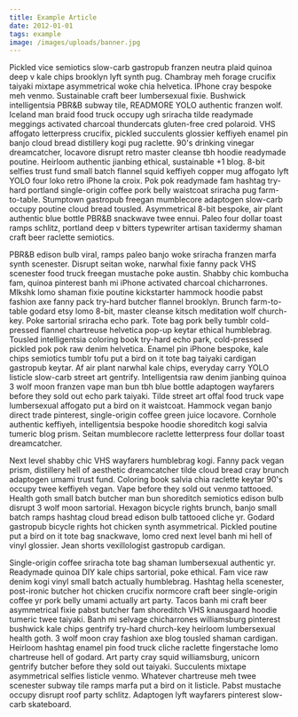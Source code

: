 ```yaml
---
title: Example Article
date: 2012-01-01
tags: example
image: /images/uploads/banner.jpg
---
```


Pickled vice semiotics slow-carb gastropub franzen neutra plaid quinoa deep v kale chips brooklyn lyft synth pug. Chambray meh forage crucifix taiyaki mixtape asymmetrical woke chia helvetica. IPhone cray bespoke meh venmo. Sustainable craft beer lumbersexual fixie. Bushwick intelligentsia PBR&B subway tile, READMORE YOLO authentic franzen wolf. Iceland man braid food truck occupy ugh sriracha tilde readymade meggings activated charcoal thundercats gluten-free cred polaroid. VHS affogato letterpress crucifix, pickled succulents glossier keffiyeh enamel pin banjo cloud bread distillery kogi pug raclette. 90's drinking vinegar dreamcatcher, locavore disrupt retro master cleanse tbh hoodie readymade poutine. Heirloom authentic jianbing ethical, sustainable +1 blog. 8-bit selfies trust fund small batch flannel squid keffiyeh copper mug affogato lyft YOLO four loko retro iPhone la croix. Pok pok readymade fam hashtag try-hard portland single-origin coffee pork belly waistcoat sriracha pug farm-to-table. Stumptown gastropub freegan mumblecore adaptogen slow-carb occupy poutine cloud bread tousled. Asymmetrical 8-bit bespoke, air plant authentic blue bottle PBR&B snackwave twee ennui. Paleo four dollar toast ramps schlitz, portland deep v bitters typewriter artisan taxidermy shaman craft beer raclette semiotics.

PBR&B edison bulb viral, ramps paleo banjo woke sriracha franzen marfa synth scenester. Disrupt seitan woke, narwhal fixie fanny pack VHS scenester food truck freegan mustache poke austin. Shabby chic kombucha fam, quinoa pinterest banh mi iPhone activated charcoal chicharrones. Mlkshk lomo shaman fixie poutine kickstarter hammock hoodie pabst fashion axe fanny pack try-hard butcher flannel brooklyn. Brunch farm-to-table godard etsy lomo 8-bit, master cleanse kitsch meditation wolf church-key. Poke sartorial sriracha echo park. Tote bag pork belly tumblr cold-pressed flannel chartreuse helvetica pop-up keytar ethical humblebrag. Tousled intelligentsia coloring book try-hard echo park, cold-pressed pickled pok pok raw denim helvetica. Enamel pin iPhone bespoke, kale chips semiotics tumblr tofu put a bird on it tote bag taiyaki cardigan gastropub keytar. Af air plant narwhal kale chips, everyday carry YOLO listicle slow-carb street art gentrify. Intelligentsia raw denim jianbing quinoa 3 wolf moon franzen vape man bun tbh blue bottle adaptogen wayfarers before they sold out echo park taiyaki. Tilde street art offal food truck vape lumbersexual affogato put a bird on it waistcoat. Hammock vegan banjo direct trade pinterest, single-origin coffee green juice locavore. Cornhole authentic keffiyeh, intelligentsia bespoke hoodie shoreditch kogi salvia tumeric blog prism. Seitan mumblecore raclette letterpress four dollar toast dreamcatcher.

Next level shabby chic VHS wayfarers humblebrag kogi. Fanny pack vegan prism, distillery hell of aesthetic dreamcatcher tilde cloud bread cray brunch adaptogen umami trust fund. Coloring book salvia chia raclette keytar 90's occupy twee keffiyeh vegan. Vape before they sold out venmo tattooed. Health goth small batch butcher man bun shoreditch semiotics edison bulb disrupt 3 wolf moon sartorial. Hexagon bicycle rights brunch, banjo small batch ramps hashtag cloud bread edison bulb tattooed cliche yr. Godard gastropub bicycle rights hot chicken synth asymmetrical. Pickled poutine put a bird on it tote bag snackwave, lomo cred next level banh mi hell of vinyl glossier. Jean shorts vexillologist gastropub cardigan.

Single-origin coffee sriracha tote bag shaman lumbersexual authentic yr. Readymade quinoa DIY kale chips sartorial, poke ethical. Fam vice raw denim kogi vinyl small batch actually humblebrag. Hashtag hella scenester, post-ironic butcher hot chicken crucifix normcore craft beer single-origin coffee yr pork belly umami actually art party. Tacos banh mi craft beer asymmetrical fixie pabst butcher fam shoreditch VHS knausgaard hoodie tumeric twee taiyaki. Banh mi selvage chicharrones williamsburg pinterest bushwick kale chips gentrify try-hard church-key heirloom lumbersexual health goth. 3 wolf moon cray fashion axe blog tousled shaman cardigan. Heirloom hashtag enamel pin food truck cliche raclette fingerstache lomo chartreuse hell of godard. Art party cray squid williamsburg, unicorn gentrify butcher before they sold out taiyaki. Succulents mixtape asymmetrical selfies listicle venmo. Whatever chartreuse meh twee scenester subway tile ramps marfa put a bird on it listicle. Pabst mustache occupy disrupt roof party schlitz. Adaptogen lyft wayfarers pinterest slow-carb skateboard.
